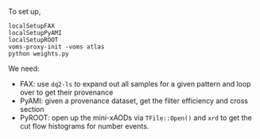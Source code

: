 To set up,

```
localSetupFAX
localSetupPyAMI
localSetupROOT
voms-proxy-init -voms atlas
python weights.py
```

We need:

- FAX: use `dq2-ls` to expand out all samples for a given pattern and loop over to get their provenance
- PyAMI: given a provenance dataset, get the filter efficiency and cross section
- PyROOT: open up the mini-xAODs via `TFile::Open()` and `xrd` to get the cut flow histograms for number events.
